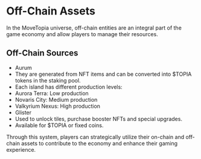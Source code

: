 # Off-Chain Assets

In the MoveTopia universe, off-chain entities are an integral part of the game economy and allow players to manage their resources.

## Off-Chain Sources

- Aurum
- They are generated from NFT items and can be converted into $TOPIA tokens in the staking pool.
- Each island has different production levels:
- Aurora Terra: Low production
- Novaris City: Medium production
- Valkyrium Nexus: High production
- Glister
- Used to unlock tiles, purchase booster NFTs and special upgrades.
- Available for $TOPIA or fixed coins.

Through this system, players can strategically utilize their on-chain and off-chain assets to contribute to the economy and enhance their gaming experience.

